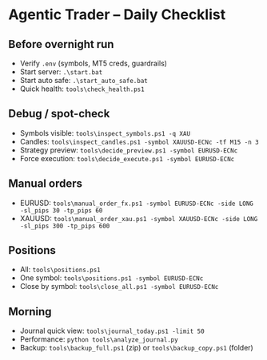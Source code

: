 # Agentic Trader – Daily Checklist

## Before overnight run
- Verify `.env` (symbols, MT5 creds, guardrails)
- Start server: `.\start.bat`
- Start auto safe: `.\start_auto_safe.bat`
- Quick health: `tools\check_health.ps1`

## Debug / spot-check
- Symbols visible: `tools\inspect_symbols.ps1 -q XAU`
- Candles: `tools\inspect_candles.ps1 -symbol XAUUSD-ECNc -tf M15 -n 3`
- Strategy preview: `tools\decide_preview.ps1 -symbol EURUSD-ECNc`
- Force execution: `tools\decide_execute.ps1 -symbol EURUSD-ECNc`

## Manual orders
- EURUSD: `tools\manual_order_fx.ps1 -symbol EURUSD-ECNc -side LONG -sl_pips 30 -tp_pips 60`
- XAUUSD: `tools\manual_order_xau.ps1 -symbol XAUUSD-ECNc -side LONG -sl_pips 300 -tp_pips 600`

## Positions
- All: `tools\positions.ps1`
- One symbol: `tools\positions.ps1 -symbol EURUSD-ECNc`
- Close by symbol: `tools\close_all.ps1 -symbol EURUSD-ECNc`

## Morning
- Journal quick view: `tools\journal_today.ps1 -limit 50`
- Performance: `python tools\analyze_journal.py`
- Backup: `tools\backup_full.ps1` (zip) or `tools\backup_copy.ps1` (folder)
